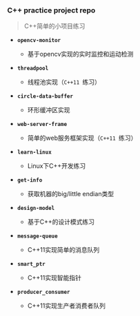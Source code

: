### C++ practice project repo

> C++简单的小项目练习

* **`opencv-monitor`**
    
    * 基于opencv实现的实时监控和运动检测

* **`threadpool`**
    
    * 线程池实现（`C++11 `练习）

* **`circle-data-buffer`**
    
    * 环形缓冲区实现

* **`web-server-frame`**

    * 简单的web服务框架实现（`C++11 `练习）

* **`learn-linux`**

    * Linux下C++开发练习 

* **`get-info`**

    * 获取机器的big/little endian类型

* **`design-model`**

    * 基于C++的设计模式练习

* **`message-queue`**

    * C++11实现简单的消息队列

* **`smart_ptr`**

    * C++11实现智能指针

* **`producer_consumer`**

    * C++11实现生产者消费者队列

